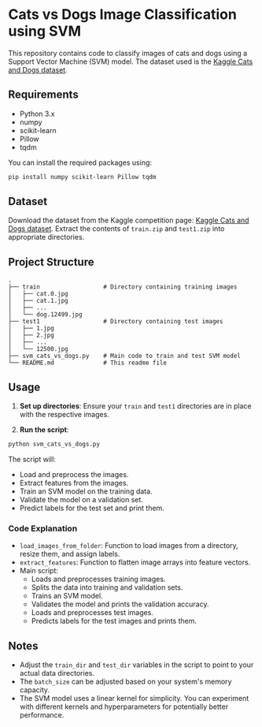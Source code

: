 
# Cats vs Dogs Image Classification using SVM

This repository contains code to classify images of cats and dogs using a Support Vector Machine (SVM) model. The dataset used is the [Kaggle Cats and Dogs dataset](https://www.kaggle.com/c/dogs-vs-cats/data).

## Requirements

- Python 3.x
- numpy
- scikit-learn
- Pillow
- tqdm

You can install the required packages using:


```markdown
pip install numpy scikit-learn Pillow tqdm
```

## Dataset

Download the dataset from the Kaggle competition page: [Kaggle Cats and Dogs dataset](https://www.kaggle.com/c/dogs-vs-cats/data). Extract the contents of `train.zip` and `test1.zip` into appropriate directories.

## Project Structure

```
.
├── train                  # Directory containing training images
│   ├── cat.0.jpg
│   ├── cat.1.jpg
│   ├── ...
│   └── dog.12499.jpg
├── test1                  # Directory containing test images
│   ├── 1.jpg
│   ├── 2.jpg
│   ├── ...
│   └── 12500.jpg
├── svm_cats_vs_dogs.py    # Main code to train and test SVM model
└── README.md              # This readme file
```

## Usage

1. **Set up directories**: Ensure your `train` and `test1` directories are in place with the respective images.

2. **Run the script**:
```bash
python svm_cats_vs_dogs.py
```

The script will:
- Load and preprocess the images.
- Extract features from the images.
- Train an SVM model on the training data.
- Validate the model on a validation set.
- Predict labels for the test set and print them.

### Code Explanation

- `load_images_from_folder`: Function to load images from a directory, resize them, and assign labels.
- `extract_features`: Function to flatten image arrays into feature vectors.
- Main script:
  - Loads and preprocesses training images.
  - Splits the data into training and validation sets.
  - Trains an SVM model.
  - Validates the model and prints the validation accuracy.
  - Loads and preprocesses test images.
  - Predicts labels for the test images and prints them.

## Notes

- Adjust the `train_dir` and `test_dir` variables in the script to point to your actual data directories.
- The `batch_size` can be adjusted based on your system's memory capacity.
- The SVM model uses a linear kernel for simplicity. You can experiment with different kernels and hyperparameters for potentially better performance.

